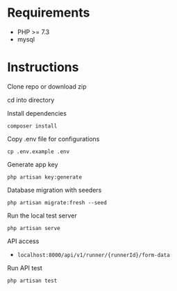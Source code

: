 
Requirements
===================

* PHP >= 7.3
* mysql

Instructions
===================

Clone repo or download zip

cd into directory


Install dependencies

```
composer install
``` 

Copy .env file  for configurations

```
cp .env.example .env
```

Generate app key
```
php artisan key:generate
```

Database migration with seeders
```
php artisan migrate:fresh --seed
```

Run the local test server

```
php artisan serve
```

API access

* `localhost:8000/api/v1/runner/{runnerId}/form-data`

Run API test

```
php artisan test